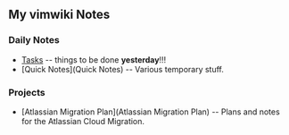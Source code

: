 ## My vimwiki Notes 
### Daily Notes
  - [Tasks](Tasks) -- things to be done **yesterday**!!!
  - [Quick Notes](Quick Notes) -- Various temporary stuff.

### Projects
  - [Atlassian Migration Plan](Atlassian Migration Plan) -- Plans and notes for the Atlassian Cloud Migration.

